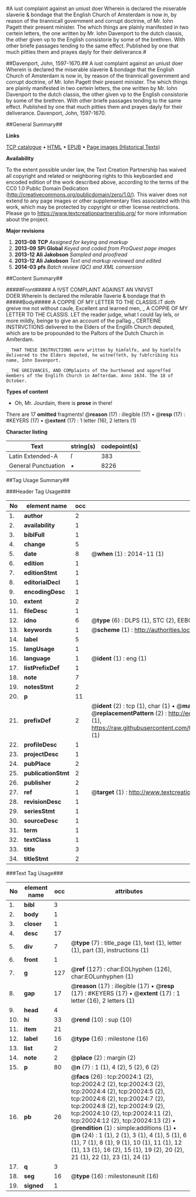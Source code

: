 #A iust complaint against an uniust doer Wherein is declared the miserable slaverie & bondage that the English Church of Amsterdam is now in, by reason of the tirannicall government and corrupt doctrine, of Mr. Iohn Pagett their present minister. The which things are plainly manifested in two certein letters, the one written by Mr. Iohn Davenport to the dutch classis, the other given vp to the English consistorie by some of the brethren. With other briefe passages tending to the same effect. Published by one that much pitties them and prayes dayly for their deliverance.#

##Davenport, John, 1597-1670.##
A iust complaint against an uniust doer Wherein is declared the miserable slaverie & bondage that the English Church of Amsterdam is now in, by reason of the tirannicall government and corrupt doctrine, of Mr. Iohn Pagett their present minister. The which things are plainly manifested in two certein letters, the one written by Mr. Iohn Davenport to the dutch classis, the other given vp to the English consistorie by some of the brethren. With other briefe passages tending to the same effect. Published by one that much pitties them and prayes dayly for their deliverance.
Davenport, John, 1597-1670.

##General Summary##

**Links**

[TCP catalogue](http://www.ota.ox.ac.uk/tcp/)  • 
[HTML](http://tei.it.ox.ac.uk/tcp/Texts-HTML/free/A19/A19885.html)  • 
[EPUB](http://tei.it.ox.ac.uk/tcp/Texts-EPUB/free/A19/A19885.epub) • 
[Page images (Historical Texts)](https://historicaltexts.jisc.ac.uk/eebo-99854597e)

**Availability**

To the extent possible under law, the Text Creation Partnership has waived all copyright and related or neighboring rights to this keyboarded and encoded edition of the work described above, according to the terms of the CC0 1.0 Public Domain Dedication (http://creativecommons.org/publicdomain/zero/1.0/). This waiver does not extend to any page images or other supplementary files associated with this work, which may be protected by copyright or other license restrictions. Please go to https://www.textcreationpartnership.org/ for more information about the project.

**Major revisions**

1. __2013-08__ __TCP__ *Assigned for keying and markup*
1. __2013-09__ __SPi Global__ *Keyed and coded from ProQuest page images*
1. __2013-12__ __Ali Jakobson__ *Sampled and proofread*
1. __2013-12__ __Ali Jakobson__ *Text and markup reviewed and edited*
1. __2014-03__ __pfs__ *Batch review (QC) and XML conversion*

##Content Summary##

#####Front#####
A IVST COMPLAINT AGAINST AN VNIVST DOER.Wherein Is declared the miſerable ſlaverie & bondage that th
#####Body#####
A COPPIE OF MY LETTER TO THE CLASSIS.IT doth greive me not without cauſe, Excellent and learned men,
    _ A COPPIE OF MY LETTER TO THE CLASSIS.
LET the reader judge, what I could ſay leſs, or more mildly, beinge to give an account of the paſſag
    _ CERTEINE INSTRVCTIONS delivered to the Elders of the Engliſh Church deputed, which are to be propounded to the Paſtors of the Dutch Church in Amſterdam.

    _ THAT THESE INSTRVCTIONS were written by himſelfe, and by himſelfe delivered to the Elders deputed, he witneſſeth, by ſubſcribing his name, Iohn Davenport.

    _ THE GREIVANCES, AND COMplaints of the burthened and oppreſſed members of the Engliſh Church in Amſterdam. Anno 1634. The 18 of October.

**Types of content**

  * Oh, Mr. Jourdain, there is **prose** in there!

There are 17 **omitted** fragments! 
 @__reason__ (17) : illegible (17)  •  @__resp__ (17) : #KEYERS (17)  •  @__extent__ (17) : 1 letter (16), 2 letters (1)

**Character listing**


|Text|string(s)|codepoint(s)|
|---|---|---|
|Latin Extended-A|ſ|383|
|General Punctuation|•|8226|

##Tag Usage Summary##

###Header Tag Usage###

|No|element name|occ|attributes|
|---|---|---|---|
|1.|__author__|2||
|2.|__availability__|1||
|3.|__biblFull__|1||
|4.|__change__|5||
|5.|__date__|8| @__when__ (1) : 2014-11 (1)|
|6.|__edition__|1||
|7.|__editionStmt__|1||
|8.|__editorialDecl__|1||
|9.|__encodingDesc__|1||
|10.|__extent__|2||
|11.|__fileDesc__|1||
|12.|__idno__|6| @__type__ (6) : DLPS (1), STC (2), EEBO-CITATION (1), PROQUEST (1), VID (1)|
|13.|__keywords__|1| @__scheme__ (1) : http://authorities.loc.gov/ (1)|
|14.|__label__|5||
|15.|__langUsage__|1||
|16.|__language__|1| @__ident__ (1) : eng (1)|
|17.|__listPrefixDef__|1||
|18.|__note__|7||
|19.|__notesStmt__|2||
|20.|__p__|11||
|21.|__prefixDef__|2| @__ident__ (2) : tcp (1), char (1)  •  @__matchPattern__ (2) : ([0-9\-]+):([0-9IVX]+) (1), (.+) (1)  •  @__replacementPattern__ (2) : http://eebo.chadwyck.com/downloadtiff?vid=$1&page=$2 (1), https://raw.githubusercontent.com/textcreationpartnership/Texts/master/tcpchars.xml#$1 (1)|
|22.|__profileDesc__|1||
|23.|__projectDesc__|1||
|24.|__pubPlace__|2||
|25.|__publicationStmt__|2||
|26.|__publisher__|2||
|27.|__ref__|1| @__target__ (1) : http://www.textcreationpartnership.org/docs/. (1)|
|28.|__revisionDesc__|1||
|29.|__seriesStmt__|1||
|30.|__sourceDesc__|1||
|31.|__term__|1||
|32.|__textClass__|1||
|33.|__title__|3||
|34.|__titleStmt__|2||


###Text Tag Usage###

|No|element name|occ|attributes|
|---|---|---|---|
|1.|__bibl__|3||
|2.|__body__|1||
|3.|__closer__|1||
|4.|__desc__|17||
|5.|__div__|7| @__type__ (7) : title_page (1), text (1), letter (1), part (3), instructions (1)|
|6.|__front__|1||
|7.|__g__|127| @__ref__ (127) : char:EOLhyphen (126), char:EOLunhyphen (1)|
|8.|__gap__|17| @__reason__ (17) : illegible (17)  •  @__resp__ (17) : #KEYERS (17)  •  @__extent__ (17) : 1 letter (16), 2 letters (1)|
|9.|__head__|4||
|10.|__hi__|33| @__rend__ (10) : sup (10)|
|11.|__item__|21||
|12.|__label__|16| @__type__ (16) : milestone (16)|
|13.|__list__|2||
|14.|__note__|2| @__place__ (2) : margin (2)|
|15.|__p__|80| @__n__ (7) : 1 (1), 4 (2), 5 (2), 6 (2)|
|16.|__pb__|26| @__facs__ (26) : tcp:20024:1 (2), tcp:20024:2 (2), tcp:20024:3 (2), tcp:20024:4 (2), tcp:20024:5 (2), tcp:20024:6 (2), tcp:20024:7 (2), tcp:20024:8 (2), tcp:20024:9 (2), tcp:20024:10 (2), tcp:20024:11 (2), tcp:20024:12 (2), tcp:20024:13 (2)  •  @__rendition__ (1) : simple:additions (1)  •  @__n__ (24) : 1 (1), 2 (1), 3 (1), 4 (1), 5 (1), 6 (1), 7 (1), 8 (1), 9 (1), 10 (1), 11 (1), 12 (1), 13 (1), 16 (2), 15 (1), 19 (2), 20 (2), 21 (1), 22 (1), 23 (1), 24 (1)|
|17.|__q__|3||
|18.|__seg__|16| @__type__ (16) : milestoneunit (16)|
|19.|__signed__|1||

